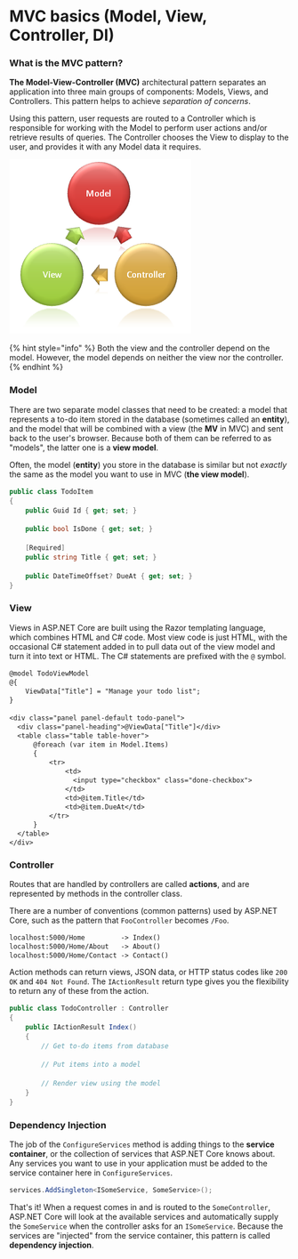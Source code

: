 # MVC basics \(Model, View, Controller, DI\)

### What is the MVC pattern? <a id="what-is-the-mvc-pattern"></a>

**The Model-View-Controller \(MVC\)** architectural pattern separates an application into three main groups of components: Models, Views, and Controllers. This pattern helps to achieve _separation of concerns_.

Using this pattern, user requests are routed to a Controller which is responsible for working with the Model to perform user actions and/or retrieve results of queries. The Controller chooses the View to display to the user, and provides it with any Model data it requires.

![](../../../.gitbook/assets/image%20%28104%29.png)

{% hint style="info" %}
Both the view and the controller depend on the model. However, the model depends on neither the view nor the controller.
{% endhint %}

### Model

There are two separate model classes that need to be created: a model that represents a to-do item stored in the database \(sometimes called an **entity**\), and the model that will be combined with a view \(the **MV** in MVC\) and sent back to the user's browser. Because both of them can be referred to as "models", the latter one is a **view model**.

Often, the model \(**entity**\) you store in the database is similar but not _exactly_ the same as the model you want to use in MVC \(**the view model**\).

```csharp
public class TodoItem
{
    public Guid Id { get; set; }

    public bool IsDone { get; set; }

    [Required]
    public string Title { get; set; }

    public DateTimeOffset? DueAt { get; set; }
}
```

### View

Views in ASP.NET Core are built using the Razor templating language, which combines HTML and C\# code. Most view code is just HTML, with the occasional C\# statement added in to pull data out of the view model and turn it into text or HTML. The C\# statements are prefixed with the `@` symbol.

```aspnet
@model TodoViewModel
@{
    ViewData["Title"] = "Manage your todo list";
}

<div class="panel panel-default todo-panel">
  <div class="panel-heading">@ViewData["Title"]</div>
  <table class="table table-hover">
      @foreach (var item in Model.Items)
      {
          <tr>
              <td>
                <input type="checkbox" class="done-checkbox">
              </td>
              <td>@item.Title</td>
              <td>@item.DueAt</td>
          </tr>
      }
  </table>
</div>
```

### Controller

Routes that are handled by controllers are called **actions**, and are represented by methods in the controller class.

There are a number of conventions \(common patterns\) used by ASP.NET Core, such as the pattern that `FooController` becomes `/Foo`.

```text
localhost:5000/Home         -> Index()
localhost:5000/Home/About   -> About()
localhost:5000/Home/Contact -> Contact()
```

Action methods can return views, JSON data, or HTTP status codes like `200 OK` and `404 Not Found`. The `IActionResult` return type gives you the flexibility to return any of these from the action.

```csharp
public class TodoController : Controller
{
    public IActionResult Index()
    {
        // Get to-do items from database

        // Put items into a model

        // Render view using the model
    }
}
```

### Dependency Injection

The job of the `ConfigureServices` method is adding things to the **service container**, or the collection of services that ASP.NET Core knows about. Any services you want to use in your application must be added to the service container here in `ConfigureServices`.

```csharp
services.AddSingleton<ISomeService, SomeService>();
```

That's it! When a request comes in and is routed to the `SomeController`, ASP.NET Core will look at the available services and automatically supply the `SomeService` when the controller asks for an `ISomeService`. Because the services are "injected" from the service container, this pattern is called **dependency injection**.

